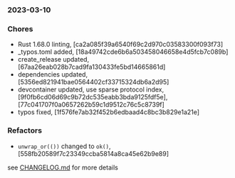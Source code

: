 ### 2023-03-10

### Chores
+ Rust 1.68.0 linting, [ca2a085f39a6540f69c2d970c03583300f093f73]
+ _typos.toml added, [18a49742cde6b6a503458046658e4d5fcb7c089b]
+ create_release updated, [67aa26eab028b7cad9fa130433fe5bd14665861d]
+ dependencies updated, [5356ed821941bae0564402cf33715324db6a2d95]
+ devcontainer updated, use sparse protocol index, [9f0fb6cd06d69c9b72dc535eabb3bda9125fdf5e], [77c041707f0a0657262b59c1d9512c76c5c8739f]
+ typos fixed, [1f576fe7ab32f452b6edbaad4c8bc3b829e1a21e]

### Refactors
+ `unwrap_or(())` changed to `ok()`, [558fb20589f7c23349ccba5814a8ca45e62b9e89]

see <a href='https://github.com/mrjackwills/belugasnooze_pi/blob/main/CHANGELOG.md'>CHANGELOG.md</a> for more details
